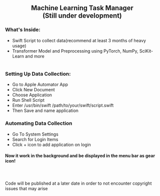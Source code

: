 <h2 align="center"><strong>Machine Learning Task Manager</strong><br/>(Still under development)</h2>

<h3 align="left">What's Inside:</h3>
<ul>
  <li>Swift Script to collect data(recommend at least 3 months of heavy usage)</li>
  <li>Transformer Model and Preprocessing using PyTorch, NumPy, SciKit-Learn and more</li>
</ul>
 

#

<h3 align="left">Setting Up Data Collection:</h3>
<ul>
  <li>Go to Apple Automator App</li>
  <li>Click New Document</li>
  <li>Choose Application</li>
  <li>Run Shell Script</li>
    <li>Enter /usr/bin/swift /path/to/your/swift/script.swift</li>
    <li>Then Save and name application</li>
</ul>
<h3 align="left">Automating Data Collection</h3>
<ul>
  <li>Go To System Settings</li>
  <li>Search for Login Items</li>
  <li>Click + icon to add application on login</li>
  </ul>
<h4>Now it work in the background and be displayed in the menu bar as gear icon!</h4>

#

<br/>
Code will be published at a later date in order to not encounter copyright issues that may arise
